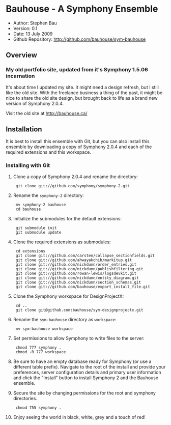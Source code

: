 # Bauhouse - A Symphony Ensemble

- Author: Stephen Bau
- Version: 0.1
- Date: 13 July 2009
- Github Repository: <http://github.com/bauhouse/sym-bauhouse>

## Overview

### My old portfolio site, updated from it's Symphony 1.5.06 incarnation

It's about time I updated my site. It might need a design refresh, but I still like the old site. With the freelance business a thing of the past, it might be nice to share the old site design, but brought back to life as a brand new version of Symphony 2.0.4.

Visit the old site at <http://bauhouse.ca/>

## Installation

It is best to install this ensemble with Git, but you can also install this ensemble by downloading a copy of Symphony 2.0.4 and each of the required extensions and this workspace. 

### Installing with Git

1. Clone a copy of Symphony 2.0.4 and rename the directory:

		git clone git://github.com/symphony/symphony-2.git

2. Rename the `symphony-2` directory:

		mv symphony-2 bauhouse
		cd bauhouse
		
3. Initialize the submodules for the default extensions:

		git submodule init
		git submodule update

4. Clone the required extensions as submodules:

		cd extensions
		git clone git://github.com/carsten/collapse_sectionfields.git
		git clone git://github.com/ahwayakchih/markitup.git
		git clone git://github.com/nickdunn/order_entries.git
		git clone git://github.com/nickdunn/publishfiltering.git
		git clone git://github.com/rowan-lewis/logsdevkit.git
		git clone git://github.com/nickdunn/entity_diagram.git
		git clone git://github.com/nickdunn/section_schemas.git
		git clone git://github.com/bauhouse/export_install_file.git

5. Clone the Symphony workspace for DesignProjectX:

		cd ..
		git clone git@github.com:bauhouse/sym-designprojectx.git

6. Rename the `sym-bauhouse` directory as `workspace`:

		mv sym-bauhouse workspace

7. Set permissions to allow Symphony to write files to the server:

		chmod 777 symphony .
		chmod -R 777 workspace

8. Be sure to have an empty database ready for Symphony (or use a different table prefix). Navigate to the root of the install and provide your preferences, server configuration details and primary user information and click the "Install" button to install Symphony 2 and the Bauhouse ensemble.

9. Secure the site by changing permissions for the root and symphony directories.

		chmod 755 symphony .

10. Enjoy seeing the world in black, white, grey and a touch of red!